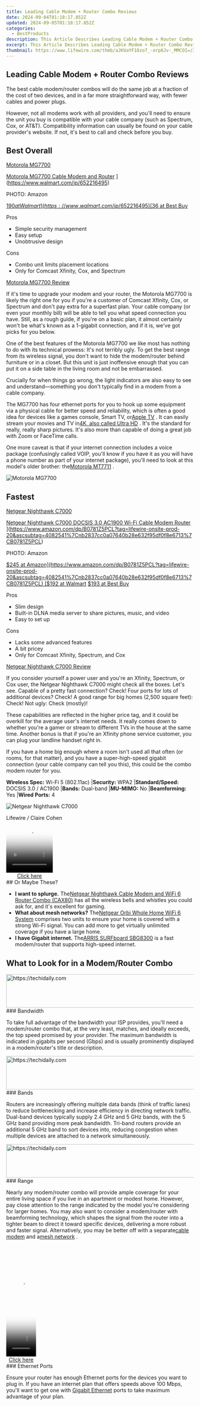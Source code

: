```yaml
---
title: Leading Cable Modem + Router Combo Reviews
date: 2024-09-04T01:18:17.852Z
updated: 2024-09-05T01:18:17.852Z
categories:
  - BestProducts
description: This Article Describes Leading Cable Modem + Router Combo Reviews
excerpt: This Article Describes Leading Cable Modem + Router Combo Reviews
thumbnail: https://www.lifewire.com/thmb/aJKUaYF18zo7_-orp6Jv-_MMCOI=/300x200/filters:no_upscale():max_bytes(150000):strip_icc():format(webp)/4082541-2-5c3be64d46e0fb00010352bf.jpg
---
```


## Leading Cable Modem + Router Combo Reviews

The best cable modem/router combos will do the same job at a fraction of the cost of two devices, and in a far more straightforward way, with fewer cables and power plugs.

 However, not all modems work with all providers, and you'll need to ensure the unit you buy is compatible with your cable company (such as Spectrum, Cox, or AT&T). Compatibility information can usually be found on your cable provider's website. If not, it's best to call and check before you buy.

## Best Overall

[Motorola MG7700](https://www.walmart.com/ip/652216495)

[Motorola MG7700 Cable Modem and Router](https://www.lifewire.com/thmb/QVUpCyEqt37p-DGEvwvJzMPlW6I=/fit-in/1500x1000/filters:no_upscale():max_bytes(150000):strip_icc():format(webp)/motorola-mg7700-cable-modem-and-router-07f74ad23cee454489c9a4a3c180cd84.jpg) ](https://www.walmart.com/ip/652216495)

PHOTO: Amazon

[$190 at Walmart](https://www.walmart.com/ip/652216495) [$36 at Best Buy](https://shop-links.co/link/?exclusive=1&publisher_slug=itechdaily19598&url=https%3A%2F%2Fwww.bestbuy.com%2Fsite%2F6298663.p)

 Pros

* Simple security management
* Easy setup
* Unobtrusive design

 Cons

* Combo unit limits placement locations
* Only for Comcast Xfinity, Cox, and Spectrum

[Motorola MG7700 Review](https://www.lifewire.com/motorola-mg7700-review-4589346)

 If it's time to upgrade your modem and your router, the Motorola MG7700 is likely the right one for you if you're a customer of Comcast Xfinity, Cox, or Spectrum and don't pay extra for a superfast plan. Your cable company (or even your monthly bill) will be able to tell you what speed connection you have. Still, as a rough guide, if you're on a basic plan, it almost certainly won't be what's known as a 1-gigabit connection, and if it is, we've got picks for you below.

 One of the best features of the Motorola MG7700 we like most has nothing to do with its technical prowess: It's not terribly ugly. To get the best range from its wireless signal, you don't want to hide the modem/router behind furniture or in a closet. But this unit is just inoffensive enough that you can put it on a side table in the living room and not be embarrassed.

 Crucially for when things go wrong, the light indicators are also easy to see and understand—something you don't typically find in a modem from a cable company.

 The MG7700 has four ethernet ports for you to hook up some equipment via a physical cable for better speed and reliability, which is often a good idea for devices like a games console, Smart TV, or[Apple TV](https://www.lifewire.com/what-is-apple-tv-1994193) . It can easily stream your movies and TV in[4K, also called Ultra HD](https://www.lifewire.com/4k-resolution-overview-and-perspective-1846842) . It's the standard for really, really sharp pictures. It's also more than capable of doing a great job with Zoom or FaceTime calls.

 One more caveat is that if your internet connection includes a voice package (confusingly called VOIP, you'll know if you have it as you will have a phone number as part of your internet package), you'll need to look at this model's older brother: the[Motorola MT7711](https://www.amazon.com/dp/B07GX2ZQXG/?tag=lifewire-onsite-prod-20&ascsubtag=4082541%7Cnb2837cc0a07640b28e632f95df0f8e6713%7C) .

![Motorola MG7700](https://www.lifewire.com/thmb/djrbmUe-WrBQ_Tx-xD6258JjBmU=/1500x0/filters:no_upscale():max_bytes(150000):strip_icc():format(webp)/4082541-3-4-5c8faefcc9e77c0001a926be.jpg)

## Fastest

[Netgear Nighthawk C7000](https://www.amazon.com/dp/B0781Z5PCL?tag=lifewire-onsite-prod-20&ascsubtag=4082541%7Cnb2837cc0a07640b28e632f95df0f8e6713%7CB0781Z5PCL)

[Netgear Nighthawk C7000 DOCSIS 3.0 AC1900 Wi-Fi Cable Modem Router](https://www.lifewire.com/thmb/JBMXcmGJoW9Jb3Ptlh5EmvQF8x4=/fit-in/1500x1000/filters:no_upscale():max_bytes(150000):strip_icc():format(webp)/netgear-nighthawk-c7000-docsis-30-ac1900-wi-fi-cable-modem-router-5621f79786d14744aefd744a3a7aa4fd.jpg) ](https://www.amazon.com/dp/B0781Z5PCL?tag=lifewire-onsite-prod-20&ascsubtag=4082541%7Cnb2837cc0a07640b28e632f95df0f8e6713%7CB0781Z5PCL)

PHOTO: Amazon

[$245 at Amazon](https://www.amazon.com/dp/B0781Z5PCL?tag=lifewire-onsite-prod-20&ascsubtag=4082541%7Cnb2837cc0a07640b28e632f95df0f8e6713%7CB0781Z5PCL) [$192 at Walmart](https://www.walmart.com/ip/46179354) [$193 at Best Buy](https://shop-links.co/link/?exclusive=1&publisher_slug=itechdaily19598&url=https%3A%2F%2Fwww.bestbuy.com%2Fsite%2F4403100.p)

 Pros

* Slim design
* Built-in DLNA media server to share pictures, music, and video
* Easy to set up

 Cons

* Lacks some advanced features
* A bit pricey
* Only for Comcast Xfinity, Spectrum, and Cox

[Netgear Nighthawk C7000 Review](https://www.lifewire.com/netgear-nighthawk-c7000-review-4686068)

 If you consider yourself a power user and you're an Xfinity, Spectrum, or Cox user, the Netgear Nighthawk C7000 might check all the boxes. Let's see. Capable of a pretty fast connection? Check! Four ports for lots of additional devices? Check! A good range for big homes (2,500 square feet): Check! Not ugly: Check (mostly)!

 These capabilities are reflected in the higher price tag, and it could be overkill for the average user's internet needs. It really comes down to whether you're a gamer or stream to different TVs in the house at the same time. Another bonus is that if you're an Xfinity phone service customer, you can plug your landline handset right in.

 If you have a home big enough where a room isn't used all that often (or rooms, for that matter), and you have a super-high-speed gigabit connection (your cable company can tell you this), this could be the combo modem router for you.

**Wireless Spec:** Wi-Fi 5 (802.11ac) |**Security:** WPA2 |**Standard/Speed:** DOCSIS 3.0 / AC1900 |**Bands:** Dual-band |**MU-MIMO:** No |**Beamforming:** Yes |**Wired Ports:** 4

![Netgear Nighthawk C7000](https://www.lifewire.com/thmb/gM0GPHlR92ckHyP9MF1P_5ZOiDk=/1500x0/filters:no_upscale():max_bytes(150000):strip_icc():format(webp)/NetgearNighthawkC7000-c02adf7a19294c63af74e7f8bcc75e7b.jpg)

Lifewire / Claire Cohen

<!-- affiliate ads begin -->
<span id="1328683">
					<video width="125" height="125" style="cursor:pointer"
           poster="//a.impactradius-go.com/display-clicktoplayimage/1328683.png"
           onclick="if(!this.playClicked){this.play();this.setAttribute('controls',true);this.playClicked=true;}">
	   <source src="//a.impactradius-go.com/display-ad/15852-1328683">
	   <img src="//a.impactradius-go.com/display-clicktoplayimage/1328683.png" style="border: none; height: 100%; width: 100%; object-fit: contain">
	</video>
	<div style="width:125px;text-align:center"><a href="javascript:window.open(decodeURIComponent('https%3A%2F%2Fthefitville.pxf.io%2Fc%2F5597632%2F1328683%2F15852'), '_blank');void(0);">Click here</a></div>
</span>
<img height="0" width="0" src="https://imp.pxf.io/i/5597632/1328683/15852" style="position:absolute;visibility:hidden;" border="0" />
<!-- affiliate ads end -->
## Or Maybe These?

* **I want to splurge.** The[Netgear Nighthawk Cable Modem and WiFi 6 Router Combo (CAX80)](https://www.amazon.com/dp/B082XW53G3/?tag=lifewire-onsite-prod-20&ascsubtag=4082541%7Cnb2837cc0a07640b28e632f95df0f8e6713%7C) has all the wireless bells and whistles you could ask for, and it's excellent for gaming.
* **What about mesh networks?** The[Netgear Orbi Whole Home WiFi 6 System](https://www.amazon.com/dp/B08GWFH4J6/?tag=lifewire-onsite-prod-20&ascsubtag=4082541%7Cnb2837cc0a07640b28e632f95df0f8e6713%7C) comprises two units to ensure your home is covered with a strong Wi-Fi signal. You can add more to get virtually unlimited coverage if you have a large home.
* **I have Gigabit internet.** The[ARRIS SURFboard SBG8300](https://www.amazon.com/dp/B07M9J3XW2/?tag=lifewire-onsite-prod-20&ascsubtag=4082541%7Cnb2837cc0a07640b28e632f95df0f8e6713%7C) is a fast modem/router that supports high-speed internet.

## What to Look for in a Modem/Router Combo

<!-- affiliate ads begin -->
<a href="https://aligracehair.sjv.io/c/5597632/1868499/19272" target="_top" id="1868499">
  <img src="//a.impactradius-go.com/display-ad/19272-1868499" border="0" alt="https://techidaily.com" width="728" height="90"/>
</a>
<img height="0" width="0" src="https://aligracehair.sjv.io/i/5597632/1868499/19272" style="position:absolute;visibility:hidden;" border="0" />
<!-- affiliate ads end -->
### Bandwidth

 To take full advantage of the bandwidth your ISP provides, you'll need a modem/router combo that, at the very least, matches, and ideally exceeds, the top speed promised by your provider. The maximum bandwidth is indicated in gigabits per second (Gbps) and is usually prominently displayed in a modem/router's title or description.

<!-- affiliate ads begin -->
<a href="https://appsumo.8odi.net/c/5597632/2037475/7443" target="_top" id="2037475">
  <img src="//a.impactradius-go.com/display-ad/7443-2037475" border="0" alt="https://techidaily.com" width="728" height="90"/>
</a>
<img height="0" width="0" src="https://appsumo.8odi.net/i/5597632/2037475/7443" style="position:absolute;visibility:hidden;" border="0" />
<!-- affiliate ads end -->
### Bands

 Routers are increasingly offering multiple data bands (think of traffic lanes) to reduce bottlenecking and increase efficiency in directing network traffic. Dual-band devices typically supply 2.4 GHz and 5 GHz bands, with the 5 GHz band providing more peak bandwidth. Tri-band routers provide an additional 5 GHz band to sort devices into, reducing congestion when multiple devices are attached to a network simultaneously.

<!-- affiliate ads begin -->
<a href="https://appsumo.8odi.net/c/5597632/2111995/7443" target="_top" id="2111995">
  <img src="//a.impactradius-go.com/display-ad/7443-2111995" border="0" alt="https://techidaily.com" width="728" height="90"/>
</a>
<img height="0" width="0" src="https://appsumo.8odi.net/i/5597632/2111995/7443" style="position:absolute;visibility:hidden;" border="0" />
<!-- affiliate ads end -->
### Range

 Nearly any modem/router combo will provide ample coverage for your entire living space if you live in an apartment or modest home. However, pay close attention to the range indicated by the model you're considering for larger homes. You may also want to consider a modem/router with beamforming technology, which shapes the signal from the router into a tighter beam to direct it toward specific devices, delivering a more robust and faster signal. Alternatively, you may be better off with a separate[cable modem](https://www.lifewire.com/what-is-a-cable-modem-5181545) and a[mesh network](https://www.lifewire.com/what-is-a-mesh-network-4842178) .  

<!-- affiliate ads begin -->
<span id="1975648">
					<video width="80" height="300" style="cursor:pointer"
           poster="//a.impactradius-go.com/display-clicktoplayimage/1975648.png"
           onclick="if(!this.playClicked){this.play();this.setAttribute('controls',true);this.playClicked=true;}">
	   <source src="//a.impactradius-go.com/display-ad/22993-1975648">
	   <img src="//a.impactradius-go.com/display-clicktoplayimage/1975648.png" style="border: none; height: 100%; width: 100%; object-fit: contain">
	</video>
	<div style="width:80px;text-align:center"><a href="javascript:window.open(decodeURIComponent('https%3A%2F%2Fhomestyler.sjv.io%2Fc%2F5597632%2F1975648%2F22993'), '_blank');void(0);">Click here</a></div>
</span>
<img height="0" width="0" src="https://imp.pxf.io/i/5597632/1975648/22993" style="position:absolute;visibility:hidden;" border="0" />
<!-- affiliate ads end -->
### Ethernet Ports

 Ensure your router has enough Ethernet ports for the devices you want to plug in. If you have an internet plan that offers speeds above 100 Mbps, you'll want to get one with [Gigabit Ethernet](https://www.lifewire.com/definition-of-gigabit-ethernet-816338) ports to take maximum advantage of your plan.  

<!-- affiliate ads begin -->
<span id="1834906">
					<video width="540" height="540" style="cursor:pointer"
           poster="//a.impactradius-go.com/display-clicktoplayimage/1834906.png"
           onclick="if(!this.playClicked){this.play();this.setAttribute('controls',true);this.playClicked=true;}">
	   <source src="//a.impactradius-go.com/display-ad/16836-1834906">
	   <img src="//a.impactradius-go.com/display-clicktoplayimage/1834906.png" style="border: none; height: 100%; width: 100%; object-fit: contain">
	</video>
	<div style="width:540px;text-align:center"><a href="javascript:window.open(decodeURIComponent('https%3A%2F%2F25home.pxf.io%2Fc%2F5597632%2F1834906%2F16836'), '_blank');void(0);">Click here</a></div>
</span>
<img height="0" width="0" src="https://imp.pxf.io/i/5597632/1834906/16836" style="position:absolute;visibility:hidden;" border="0" />
<!-- affiliate ads end -->
### Wi-Fi Standards

 Unless you have a basic internet plan, you'll want support for relatively modern Wi-Fi standards. On the Wi-Fi side, a cable modem/router combo works the same as any other wireless router, meaning you'll choose from the same Wi-Fi standards and frequencies, such as [802.11n](https://www.lifewire.com/802-11n-wireless-network-818281) and [802.11ac](https://www.lifewire.com/802-11ac-in-wireless-networking-818284) , which have recently been redesignated as _Wi-Fi 4_ and _Wi-Fi 5_ , respectively to make life easier. You may also have heard of the newer [Wi-Fi 6 802.11ax](https://www.lifewire.com/wi-fi-6-802-11-ax-4797345) standard, which is starting to appear.

 It's not a bad idea to invest in technology for the future, but it will be a while before you're likely to really need Wi-Fi 6 in your home or even be able to take advantage of it entirely.  

 FAQ

* What is a cable modem/router combo?  
 A cable modem/router combo is a single device that combines the capabilities of a cable modem with the features of a Wi-Fi router. You plug it directly into your coaxial cable just like you would a cable modem, and then connect your computers, smartphones, tablets, and other devices directly using either wired Gigabit Ethernet connections or Wi-Fi.
* Is it better to get a modem/router combo or separate devices?  
 Buying a cable modem/router combo can save you quite a bit of money since these all-in-one units are usually far more affordable than buying a cable modem and a router separately. If you're renting your cable modem, you can save even more by returning that to your ISP, reducing your monthly bill. That said, while modern cable modem/routers are very capable if you have more advanced needs, there are many more options and advanced features to be found among the best wireless routers.
* Does my cable modem/router need to be approved by my ISP?  
 In most cases, yes. Since your cable modem has to be registered with your ISP to work properly, it's important to buy one that's guaranteed to be compatible. While some ISPs may let you register any cable modem, most will refuse to set one up that isn't on its approved list. Fortunately, most major cable providers in the U.S. have already "pre-approved" the cable modems from all the big manufacturers. You'll normally find this information on the packaging or on the manufacturer's website. However, if you're still not sure, you can always ask your cable provider if the modem/router you're considering will work with their network.
* What does 'Approved for plans up to' mean?  
 When a cable provider tests a modem and certifies it as compatible with their network, they also specify the maximum speed that they're willing to guarantee on their network. This number is usually lower than the maximum possible speed of a cable modem, and it's not always the same for each ISP. Think of it like the difference between how fast your car can actually go and the varying speed limits on your local highways. You might get better performance than the ISP's maximum rating, but don't count on it.

[The Best Cable Modems of 2024](https://www.lifewire.com/best-cable-modems-to-buy-4082523)

Was this page helpful?

Thanks for letting us know!

 Get the Latest Tech News Delivered Every Day

[Subscribe](https://www.lifewire.com/#)

Tell us why!

 Other  Not enough details  Hard to understand

 Submit

<ins class="adsbygoogle"
     style="display:block"
     data-ad-format="autorelaxed"
     data-ad-client="ca-pub-7571918770474297"
     data-ad-slot="1223367746"></ins>



<ins class="adsbygoogle"
     style="display:block"
     data-ad-client="ca-pub-7571918770474297"
     data-ad-slot="8358498916"
     data-ad-format="auto"
     data-full-width-responsive="true"></ins>

<span class="atpl-alsoreadstyle">Also read:</span>
<div><ul>
<li><a href="https://youtube-data.techidaily.com/reating-captivating-life-enriching-video-content-for-2024/"><u>[New] Creating Captivating Life-Enriching Video Content for 2024</u></a></li>
<li><a href="https://instagram-video-recordings.techidaily.com/new-in-2024-social-network-harmony-integrating-instagram-and-facebook/"><u>[New] In 2024, Social Network Harmony  Integrating Instagram & Facebook</u></a></li>
<li><a href="https://some-guidance.techidaily.com/new-the-uncomplicated-guide-to-shooting-breatomed-time-lapses-with-gopro-hero5-black/"><u>[New] The Uncomplicated Guide to Shooting Breatomed Time-Lapses with GoPro Hero5 Black</u></a></li>
<li><a href="https://snapchat-videos.techidaily.com/updated-from-past-to-present-using-camera-roll-in-snapchats-for-2024/"><u>[Updated] From Past To Present  Using Camera Roll in Snapchats for 2024</u></a></li>
<li><a href="https://facebook-video-recording.techidaily.com/2024-approved-2023-discover-the-best-no-cost-fb-visual-creation-platforms/"><u>2024 Approved  2023  Discover the Best, No-Cost FB Visual Creation Platforms</u></a></li>
<li><a href="https://article-files.techidaily.com/2024-approved-top-picks-affordable-high-quality-4k-home-theatres/"><u>2024 Approved  Top Picks  Affordable, High Quality 4K Home Theatres</u></a></li>
<li><a href="https://tech-renaissance.techidaily.com/6-main-factors-leading-to-your-cars-persistent-battery-issues/"><u>6 Main Factors Leading to Your Car's Persistent Battery Issues</u></a></li>
<li><a href="https://tech-renaissance.techidaily.com/complete-walkthrough-for-transferring-a-digital-steam-game-token/"><u>Complete Walkthrough for Transferring a Digital Steam Game Token</u></a></li>
<li><a href="https://tech-renaissance.techidaily.com/discover-the-best-no-cost-open-dns-providers-online/"><u>Discover the Best No-Cost, Open DNS Providers Online</u></a></li>
<li><a href="https://tech-renaissance.techidaily.com/discover-the-loongson-3a6000-chip-inside-this-game-changing-387-chinese-made-mini-pc/"><u>Discover the Loongson 3A6000 Chip Inside This Game-Changing $387 Chinese-Made Mini PC</u></a></li>
<li><a href="https://tech-renaissance.techidaily.com/easy-way-to-detach-or-delete-apps-in-mac-os-x-environment/"><u>Easy Way to Detach or Delete Apps in Mac OS X Environment</u></a></li>
<li><a href="https://tech-renaissance.techidaily.com/explore-fun-digital-game-options-ideal-for-kids-playtime/"><u>Explore Fun, Digital Game Options Ideal for Kids' Playtime</u></a></li>
<li><a href="https://tech-renaissance.techidaily.com/exploring-the-contrasts-how-do-mac-and-pc-differentiate/"><u>Exploring the Contrasts: How Do Mac and PC Differentiate?</u></a></li>
<li><a href="https://tech-renaissance.techidaily.com/fixing-critical-ntdlldll-errors-in-your-windows-pc-windows-10-8-7/"><u>Fixing Critical ntdll.dll Errors in Your Windows PC (Windows 10, 8, 7)</u></a></li>
<li><a href="https://tech-renaissance.techidaily.com/fixing-hard-drive-issues-with-windows-built-in-chkdsk-tool-easy-steps-to-follow/"><u>Fixing Hard Drive Issues with Windows' Built-In Chkdsk Tool: Easy Steps to Follow</u></a></li>
<li><a href="https://tech-renaissance.techidaily.com/how-secure-is-duckduckgo-compared-to-other-search-engines-exploring-the-facts/"><u>How Secure Is DuckDuckGo Compared to Other Search Engines? Exploring the Facts</u></a></li>
<li><a href="https://tech-renaissance.techidaily.com/iphone-tricks-to-block-and-filter-calls-with-hidden-caller-ids-securely/"><u>IPhone Tricks to Block and Filter Calls with Hidden Caller IDs Securely</u></a></li>
<li><a href="https://pokemon-go-android.techidaily.com/latest-way-to-get-shiny-meltan-box-in-pokemon-go-mystery-box-on-realme-narzo-60x-5g-drfone-by-drfone-virtual-android/"><u>Latest way to get Shiny Meltan Box in Pokémon Go Mystery Box On Realme Narzo 60x 5G | Dr.fone</u></a></li>
<li><a href="https://tech-renaissance.techidaily.com/mastering-emoji-communication-on-snapchat-a-comprehensive-guide-for-newbies/"><u>Mastering Emoji Communication on Snapchat: A Comprehensive Guide for Newbies</u></a></li>
<li><a href="https://facebook.techidaily.com/mastering-high-res-media-posts-on-social-network/"><u>Mastering High-Res Media Posts on Social Network</u></a></li>
<li><a href="https://tech-renaissance.techidaily.com/1722866514907-mastering-pet-gaze-enhancement-tips-for-stunning-shots/"><u>Mastering Pet Gaze Enhancement: Tips for Stunning Shots</u></a></li>
<li><a href="https://extra-lessons.techidaily.com/premiere-pro-mastering-full-screen-views/"><u>Premiere Pro  Mastering Full-Screen Views</u></a></li>
<li><a href="https://tech-renaissance.techidaily.com/smooth-setup-steps-integrating-your-samsung-soundbar-with-the-tv-for-enhanced-audio-experience/"><u>Smooth Setup Steps: Integrating Your Samsung Soundbar with the TV for Enhanced Audio Experience</u></a></li>
<li><a href="https://tools.techidaily.com/social-gator/products/"><u>Social-gator's Products</u></a></li>
<li><a href="https://tech-renaissance.techidaily.com/step-by-step-fix-for-invisible-wi-fi-networks-on-your-devices/"><u>Step-by-Step Fix for Invisible Wi-Fi Networks on Your Devices</u></a></li>
<li><a href="https://tech-renaissance.techidaily.com/step-by-step-guide-locating-stored-login-credentials-in-macos/"><u>Step-by-Step Guide: Locating Stored Login Credentials in macOS</u></a></li>
<li><a href="https://tech-renaissance.techidaily.com/the-ultimate-fix-for-core-dll-errors-on-your-pc/"><u>The Ultimate Fix for Core DLL Errors on Your PC</u></a></li>
<li><a href="https://some-approaches.techidaily.com/transform-films-activate-xp-movie-maker-now-for-2024/"><u>Transform Films, Activate XP Movie Maker Now for 2024</u></a></li>
<li><a href="https://tech-renaissance.techidaily.com/ultimate-guide-troubleshooting-netflix-issues-on-your-roku-device/"><u>Ultimate Guide: Troubleshooting Netflix Issues on Your Roku Device</u></a></li>
<li><a href="https://techidaily.com/undelete-lost-music-from-oppo-by-fonelab-android-recover-music/"><u>Undelete lost music from Oppo</u></a></li>
<li><a href="https://tech-renaissance.techidaily.com/understanding-metas-artificial-intelligence-an-in-depth-overview/"><u>Understanding Meta's Artificial Intelligence: An In-Depth Overview</u></a></li>
<li><a href="https://tech-renaissance.techidaily.com/unfolding-the-latest-samsung-galaxy-z-flip-6s-launch-details-specs-and-pricing-guide/"><u>Unfolding the Latest: Samsung Galaxy Z Flip 6'S Launch Details, Specs, and Pricing Guide</u></a></li>
<li><a href="https://tech-renaissance.techidaily.com/unlock-your-online-experience-by-enabling-browser-cookies/"><u>Unlock Your Online Experience by Enabling Browser Cookies</u></a></li>
<li><a href="https://buynow-reviews.techidaily.com/unveiling-the-dominance-of-samsung-galaxy-s21-ultra-a-benchmark-for-top-tier-android-phones/"><u>Unveiling the Dominance of Samsung Galaxy S21 Ultra: A Benchmark for Top-Tier Android Phones</u></a></li>
<li><a href="https://android-pokemon-go.techidaily.com/will-pokemon-go-ban-the-account-if-you-use-pgsharp-on-motorola-moto-e13-drfone-by-drfone-virtual-android/"><u>Will Pokémon Go Ban the Account if You Use PGSharp On Motorola Moto E13 | Dr.fone</u></a></li>
</ul></div>

